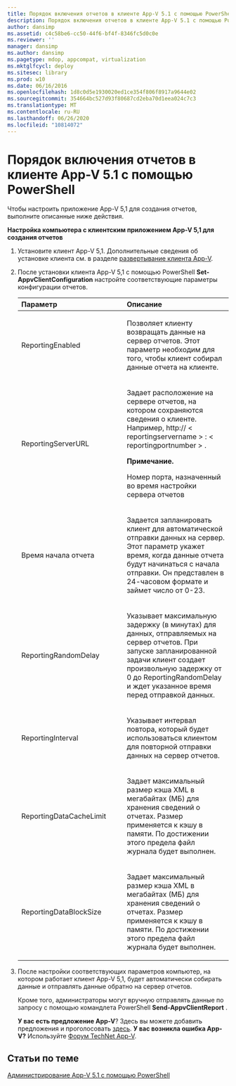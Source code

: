 ```yaml
---
title: Порядок включения отчетов в клиенте App-V 5.1 с помощью PowerShell
description: Порядок включения отчетов в клиенте App-V 5.1 с помощью PowerShell
author: dansimp
ms.assetid: c4c58be6-cc50-44f6-bf4f-8346fc5d0c0e
ms.reviewer: ''
manager: dansimp
ms.author: dansimp
ms.pagetype: mdop, appcompat, virtualization
ms.mktglfcycl: deploy
ms.sitesec: library
ms.prod: w10
ms.date: 06/16/2016
ms.openlocfilehash: 1d8c0d5e1930020ed1ce354f806f8917a9644e02
ms.sourcegitcommit: 354664bc527d93f80687cd2eba70d1eea024c7c3
ms.translationtype: MT
ms.contentlocale: ru-RU
ms.lasthandoff: 06/26/2020
ms.locfileid: "10814072"
---
```

# Порядок включения отчетов в клиенте App-V 5.1 с помощью PowerShell


Чтобы настроить приложение App-V 5,1 для создания отчетов, выполните описанные ниже действия.

**Настройка компьютера с клиентским приложением App-V 5,1 для создания отчетов**

1. Установите клиент App-V 5,1. Дополнительные сведения об установке клиента см. в разделе [развертывание клиента App-V](how-to-deploy-the-app-v-client-51gb18030.md).

2. После установки клиента App-V 5,1 с помощью PowerShell **Set-AppvClientConfiguration** настройте соответствующие параметры конфигурации отчетов.

   <table>
   <colgroup>
   <col width="50%" />
   <col width="50%" />
   </colgroup>
   <thead>
   <tr class="header">
   <th align="left">Параметр</th>
   <th align="left">Описание</th>
   </tr>
   </thead>
   <tbody>
   <tr class="odd">
   <td align="left"><p>ReportingEnabled</p></td>
   <td align="left"><p>Позволяет клиенту возвращать данные на сервер отчетов. Этот параметр необходим для того, чтобы клиент собирал данные отчета на клиенте.</p></td>
   </tr>
   <tr class="even">
   <td align="left"><p>ReportingServerURL</p></td>
   <td align="left"><p>Задает расположение на сервере отчетов, на котором сохраняются сведения о клиенте. Например, http:// &lt; reportingservername &gt; : &lt; reportingportnumber &gt; .</p>
   <div class="alert">
   <strong>Примечание.</strong><br/><p>Номер порта, назначенный во время настройки сервера отчетов</p>
   </div>
   <div>

   </div></td>
   </tr>
   <tr class="odd">
   <td align="left"><p>Время начала отчета</p></td>
   <td align="left"><p>Задается запланировать клиент для автоматической отправки данных на сервер. Этот параметр укажет время, когда данные отчета будут начинаться с начала отправки. Он представлен в 24-часовом формате и займет число от 0-23.</p></td>
   </tr>
   <tr class="even">
   <td align="left"><p>ReportingRandomDelay</p></td>
   <td align="left"><p>Указывает максимальную задержку (в минутах) для данных, отправляемых на сервер отчетов. При запуске запланированной задачи клиент создает произвольную задержку от 0 до ReportingRandomDelay и ждет указанное время перед отправкой данных.</p></td>
   </tr>
   <tr class="odd">
   <td align="left"><p>ReportingInterval</p></td>
   <td align="left"><p>Указывает интервал повтора, который будет использоваться клиентом для повторной отправки данных на сервер отчетов.</p></td>
   </tr>
   <tr class="even">
   <td align="left"><p>ReportingDataCacheLimit</p></td>
   <td align="left"><p>Задает максимальный размер кэша XML в мегабайтах (МБ) для хранения сведений о отчетах. Размер применяется к кэшу в памяти. По достижении этого предела файл журнала будет выполнен.</p></td>
   </tr>
   <tr class="odd">
   <td align="left"><p>ReportingDataBlockSize</p></td>
   <td align="left"><p>Задает максимальный размер кэша XML в мегабайтах (МБ) для хранения сведений о отчетах. Размер применяется к кэшу в памяти. По достижении этого предела файл журнала будет выполнен.</p></td>
   </tr>
   </tbody>
   </table>



3. После настройки соответствующих параметров компьютер, на котором работает клиент App-V 5,1, будет автоматически собирать данные и отправлять данные обратно на сервер отчетов.

   Кроме того, администраторы могут вручную отправлять данные по запросу с помощью командлета PowerShell **Send-AppvClientReport** .

   **У вас есть предложение App-V**? Здесь вы можете добавить предложения и проголосовать [здесь](http://appv.uservoice.com/forums/280448-microsoft-application-virtualization). **У вас возникла ошибка App-V?** Используйте [Форум TechNet App-V](https://social.technet.microsoft.com/Forums/home?forum=mdopappv).

## Статьи по теме


[Администрирование App-V 5.1 с помощью PowerShell](administering-app-v-51-by-using-powershell.md)









